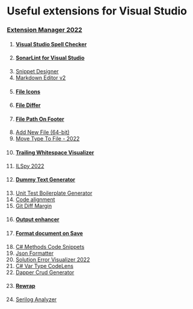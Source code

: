 
# Useful extensions for Visual Studio

### [Extension Manager 2022](https://marketplace.visualstudio.com/items?itemName=MadsKristensen.ExtensionManager2022)

 1. #### [Visual Studio Spell Checker](https://marketplace.visualstudio.com/items?itemName=EWoodruff.VisualStudioSpellCheckerVS2017andLater)
 2. #### [SonarLint for Visual Studio](https://marketplace.visualstudio.com/items?itemName=SonarSource.SonarLintforVisualStudio2019)
 3. [Snippet Designer](https://marketplace.visualstudio.com/items?itemName=vs-publisher-2795.SnippetDesigner)
 4. [Markdown Editor v2](https://marketplace.visualstudio.com/items?itemName=MadsKristensen.MarkdownEditor2)
 5. #### [File Icons](https://marketplace.visualstudio.com/items?itemName=MadsKristensen.FileIcons)
 6. #### [File Differ](https://marketplace.visualstudio.com/items?itemName=MadsKristensen.FileDiffer)
 7. #### [File Path On Footer](https://marketplace.visualstudio.com/items?itemName=ShemeerNS.FilePathOnFooter)
 8. [Add New File (64-bit)](https://marketplace.visualstudio.com/items?itemName=MadsKristensen.AddNewFile64)
 9. [Move Type To File - 2022](https://marketplace.visualstudio.com/items?itemName=OlegShilo.MoveTypeToFile)
 10. #### [Trailing Whitespace Visualizer](https://marketplace.visualstudio.com/items?itemName=MadsKristensen.TrailingWhitespaceVisualizer)
 11. [ILSpy 2022](https://marketplace.visualstudio.com/items?itemName=SharpDevelopTeam.ILSpy2022)
 12. #### [Dummy Text Generator](https://marketplace.visualstudio.com/items?itemName=MadsKristensen.DummyTextGenerator)
 13. [Unit Test Boilerplate Generator](https://marketplace.visualstudio.com/items?itemName=RandomEngy.UnitTestBoilerplateGenerator)
 14. [Code alignment](https://marketplace.visualstudio.com/items?itemName=cpmcgrath.Codealignment)
 15. [Git Diff Margin](https://marketplace.visualstudio.com/items?itemName=LaurentKempe.GitDiffMargin)
 16. #### [Output enhancer](https://marketplace.visualstudio.com/items?itemName=NikolayBalakin.Outputenhancer)
 17. #### [Format document on Save](https://marketplace.visualstudio.com/items?itemName=mynkow.FormatdocumentonSave)
 18. [C# Methods Code Snippets](https://marketplace.visualstudio.com/items?itemName=jsakamoto.CMethodsCodeSnippets)
 19. [Json Formatter](https://marketplace.visualstudio.com/items?itemName=KentonStandard.JsonFormatter)
 20. [Solution Error Visualizer 2022](https://marketplace.visualstudio.com/items?itemName=VisualStudioPlatformTeam.SolutionErrorVisualizer2022)
 21. [C# Var Type CodeLens](https://marketplace.visualstudio.com/items?itemName=AlexanderGayko.VarAdorner)
 22. [Dapper Crud Generator](https://marketplace.visualstudio.com/items?itemName=thiagoguaru.DapperCrudGenerator)
 23. #### [Rewrap](https://marketplace.visualstudio.com/items?itemName=stkb.Rewrap-18980)
 24. [Serilog Analyzer](https://marketplace.visualstudio.com/items?itemName=Suchiman.SerilogAnalyzer)
